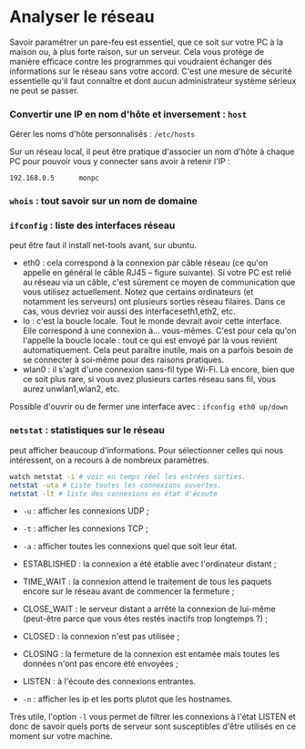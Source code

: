 # Analyser le réseau

Savoir paramétrer un pare-feu est essentiel, que ce soit sur votre PC à la maison ou, à plus forte raison, sur un serveur. Cela vous protège de manière efficace contre les programmes qui voudraient échanger des informations sur le réseau sans votre accord. C'est une mesure de sécurité essentielle qu'il faut connaître et dont aucun administrateur système sérieux ne peut se passer.

### Convertir une IP en nom d'hôte et inversement : `host`

Gérer les noms d'hôte personnalisés : `/etc/hosts`

Sur un réseau local, il peut être pratique d'associer un nom d'hôte à chaque PC pour pouvoir vous y connecter sans avoir à retenir l'IP :

```
192.168.0.5      monpc
```

### `whois` : tout savoir sur un nom de domaine

### `ifconfig` : liste des interfaces réseau
peut être faut il install net-tools avant, sur ubuntu.

- eth0 : cela correspond à la connexion par câble réseau (ce qu'on appelle en général le câble RJ45 – figure suivante). Si votre PC est relié au réseau via un câble, c'est sûrement ce moyen de communication que vous utilisez actuellement. Notez que certains ordinateurs (et notamment les serveurs) ont plusieurs sorties réseau filaires. Dans ce cas, vous devriez voir aussi des interfaceseth1,eth2, etc.
- lo : c'est la boucle locale. Tout le monde devrait avoir cette interface. Elle correspond à une connexion à… vous-mêmes. C'est pour cela qu'on l'appelle la boucle locale : tout ce qui est envoyé par là vous revient automatiquement. Cela peut paraître inutile, mais on a parfois besoin de se connecter à soi-même pour des raisons pratiques.
- wlan0 : il s'agit d'une connexion sans-fil type Wi-Fi. Là encore, bien que ce soit plus rare, si vous avez plusieurs cartes réseau sans fil, vous aurez unwlan1,wlan2, etc.

Possible d'ouvrir ou de fermer une interface avec :
`ifconfig eth0 up/down`

### `netstat` : statistiques sur le réseau

peut afficher beaucoup d'informations. Pour sélectionner celles qui nous intéressent, on a recours à de nombreux paramètres.

``` bash
watch netstat -i # voir en temps réel les entrées sorties.
netstat -uta # Liste toutes les connexions ouvertes.
netstat -lt # liste des connexions en état d'écoute

```

- `-u` : afficher les connexions UDP ;
- `-t` : afficher les connexions TCP ;
- `-a` : afficher toutes les connexions quel que soit leur état.

- ESTABLISHED : la connexion a été établie avec l'ordinateur distant ;
- TIME_WAIT : la connexion attend le traitement de tous les paquets encore sur le réseau avant de commencer la fermeture ;
- CLOSE_WAIT : le serveur distant a arrêté la connexion de lui-même (peut-être parce que vous êtes restés inactifs trop longtemps ?) ;
- CLOSED : la connexion n'est pas utilisée ;
- CLOSING : la fermeture de la connexion est entamée mais toutes les données n'ont pas encore été envoyées ;
- LISTEN : à l'écoute des connexions entrantes.

- `-n` : afficher les ip et les ports plutot que les hostnames.

Très utile, l'option `-l` vous permet de filtrer les connexions à l'état LISTEN et donc de savoir quels ports de serveur sont susceptibles d'être utilisés en ce moment sur votre machine.
